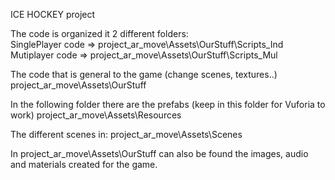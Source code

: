 ICE HOCKEY project

The code is organized it 2 different folders:  
SinglePlayer code => project_ar_move\Assets\OurStuff\Scripts_Ind 
Mutiplayer code => project_ar_move\Assets\OurStuff\Scripts_Mul

The code that is general to the game (change scenes, textures..)
project_ar_move\Assets\OurStuff

In the following folder there are the prefabs (keep in this folder for Vuforia to work)
project_ar_move\Assets\Resources

The different scenes in:
project_ar_move\Assets\Scenes

In project_ar_move\Assets\OurStuff can also be found the images, audio and materials created for the game.
